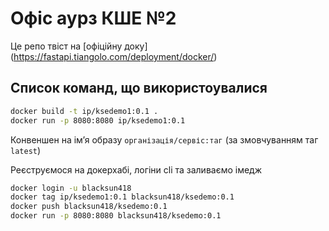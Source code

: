 # Офіс аурз КШЕ №2  

Це репо твіст на [офіційну доку] (<https://fastapi.tiangolo.com/deployment/docker/>)  

## Список команд, що використоувалися  

```bash
docker build -t ip/ksedemo1:0.1 .
docker run -p 8080:8080 ip/ksedemo1:0.1
```

Конвеншен на імʼя образу `організація/сервіс:таг` (за змовчуванням таг `latest`)

Реєструємося на докерхабі, логіни cli та заливаємо імедж

```bash
docker login -u blacksun418
docker tag ip/ksedemo1:0.1 blacksun418/ksedemo:0.1
docker push blacksun418/ksedemo:0.1
docker run -p 8080:8080 blacksun418/ksedemo:0.1
```
